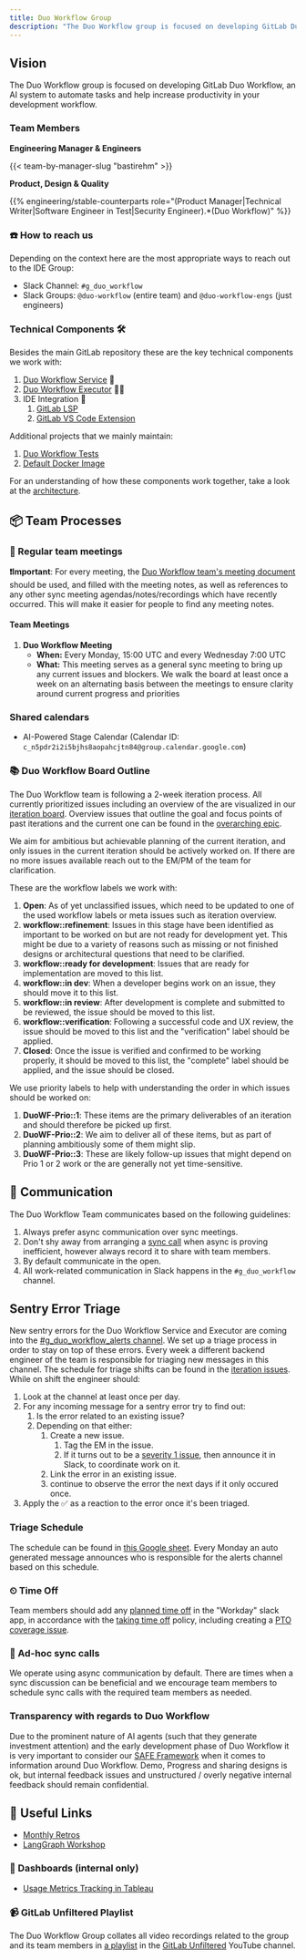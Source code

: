 ```yaml
---
title: Duo Workflow Group
description: "The Duo Workflow group is focused on developing GitLab Duo Workflow, an AI system to automate tasks and help increase productivity in your development workflow."
---
```


## Vision

The Duo Workflow group is focused on developing GitLab Duo Workflow, an AI system to automate tasks and help increase productivity in your development workflow.

### Team Members

**Engineering Manager & Engineers**

{{< team-by-manager-slug "bastirehm" >}}

**Product, Design & Quality**

{{% engineering/stable-counterparts role="(Product Manager|Technical Writer|Software Engineer in Test|Security Engineer).*(Duo Workflow)" %}}

### ☎️ How to reach us

Depending on the context here are the most appropriate ways to reach out to the IDE Group:

* Slack Channel: `#g_duo_workflow`
* Slack Groups: `@duo-workflow` (entire team) and `@duo-workflow-engs` (just engineers)

### Technical Components 🛠️

Besides the main GitLab repository these are the key technical components we work with:

1. [Duo Workflow Service](https://gitlab.com/gitlab-org/modelops/applied-ml/code-suggestions/ai-assist/-/tree/main/duo_workflow_service) 🐍
1. [Duo Workflow Executor](https://gitlab.com/gitlab-org/duo-workflow/duo-workflow-executor) 🏃‍♂️
1. IDE Integration 🧩
   1. [GitLab LSP](https://gitlab.com/gitlab-org/editor-extensions/gitlab-lsp)
   1. [GitLab VS Code Extension](https://gitlab.com/gitlab-org/gitlab-vscode-extension)

Additional projects that we mainly maintain:

1. [Duo Workflow Tests](https://gitlab.com/gitlab-org/duo-workflow/testing/duo-workflow-tests)
2. [Default Docker Image](https://gitlab.com/gitlab-org/duo-workflow/default-docker-image)

For an understanding of how these components work together, take a look at the [architecture](/handbook/engineering/architecture/design-documents/duo_workflow/).

## 📦 Team Processes

### 📆 Regular team meetings

**❗️Important**: For every meeting, the [Duo Workflow team's meeting document](https://docs.google.com/document/d/15N9G3UWoB_u8KOErdk_aGk5IdBoxEFBWMSgg9FvwVXo/edit?tab=t.0#heading=h.j3rcm4sf2nc9) should be used, and filled with the meeting notes, as well as references to any other sync meeting agendas/notes/recordings which have recently occurred. This will make it easier for people to find any meeting notes.

#### Team Meetings

1. **Duo Workflow Meeting**
   * **When:** Every Monday, 15:00 UTC and every Wednesday 7:00 UTC
   * **What:** This meeting serves as a general sync meeting to bring up any current issues and blockers. We walk the board at least once a week on an alternating basis between the meetings to ensure clarity around current progress and priorities

### Shared calendars

* AI-Powered Stage Calendar (Calendar ID: `c_n5pdr2i2i5bjhs8aopahcjtn84@group.calendar.google.com`)

### 📚 Duo Workflow Board Outline

The Duo Workflow team is following a 2-week iteration process. All currently prioritized issues including an overview of the are visualized in our [iteration board](https://gitlab.com/groups/gitlab-org/-/boards/7828018?milestone_title=Started&label_name[]=group%3A%3Aduo%20workflow). Overview issues that outline the goal and focus points of past iterations and the current one can be found in the [overarching epic](https://gitlab.com/groups/gitlab-org/-/epics/16048).

We aim for ambitious but achievable planning of the current iteration, and only issues in the current iteration should be actively worked on. If there are no more issues available reach out to the EM/PM of the team for clarification.

These are the workflow labels we work with:

1. **Open**: As of yet unclassified issues, which need to be updated to one of the used workflow labels or meta issues such as iteration overview.
1. **workflow::refinement**: Issues in this stage have been identified as important to be worked on but are not ready for development yet. This might be due to a variety of reasons such as missing or not finished designs or architectural questions that need to be clarified.
1. **workflow::ready for development**: Issues that are ready for implementation are moved to this list.
1. **workflow::in dev**: When a developer begins work on an issue, they should move it to this list.
1. **workflow::in review**: After development is complete and submitted to be reviewed, the issue should be moved to this list.
1. **workflow::verification**: Following a successful code and UX review, the issue should be moved to this list and the "verification" label should be applied.
1. **Closed**: Once the issue is verified and confirmed to be working properly, it should be moved to this list, the "complete" label should be applied, and the issue should be closed.

We use priority labels to help with understanding the order in which issues should be worked on:

1. **DuoWF-Prio::1**: These items are the primary deliverables of an iteration and should therefore be picked up first.
1. **DuoWF-Prio::2**: We aim to deliver all of these items, but as part of planning ambitiously some of them might slip.
1. **DuoWF-Prio::3**: These are likely follow-up issues that might depend on Prio 1 or 2 work or the are generally not yet time-sensitive.

## 👏 Communication

The Duo Workflow Team communicates based on the following guidelines:

1. Always prefer async communication over sync meetings.
1. Don't shy away from arranging a [sync call](#-ad-hoc-sync-calls) when async is proving inefficient, however always record it to share with team members.
1. By default communicate in the open.
1. All work-related communication in Slack happens in the `#g_duo_workflow` channel.

## Sentry Error Triage

New sentry errors for the Duo Workflow Service and Executor are coming into the [#g_duo_workflow_alerts channel](https://app.slack.com/client/E03N1RJJX7C/C07V276CFQX). We set up a triage process in order to stay on top of these errors.
Every week a different backend engineer of the team is responsible for triaging new messages in this channel.
The schedule for triage shifts can be found in the [iteration issues](https://gitlab.com/groups/gitlab-org/-/epics/16048).
While on shift the engineer should:

1. Look at the channel at least once per day.
1. For any incoming message for a sentry error try to find out:
   1. Is the error related to an existing issue?
   1. Depending on that either:
      1. Create a new issue.
         1. Tag the EM in the issue.
         1. If it turns out to be a [severity 1 issue](/handbook/engineering/infrastructure/engineering-productivity/issue-triage/#severity), then announce it in Slack, to coordinate work on it.
      1. Link the error in an existing issue.
      1. continue to observe the error the next days if it only occured once.
1. Apply the ✅ as a reaction to the error once it's been triaged.

### Triage Schedule

The schedule can be found in [this Google sheet](https://docs.google.com/spreadsheets/d/1zoZ3o-2xlq5Qlg-BUxt3hO8SRqZAFVTK3QO2BVBl0qY/edit?gid=0#gid=0). Every Monday an auto generated message announces who is responsible for the alerts channel based on this schedule.

### ⏲ Time Off

Team members should add any [planned time off](/handbook/people-group/paid-time-off/#paid-time-off) in the "Workday" slack app, in accordance with the [taking time off](/handbook/engineering/#taking-time-off) policy, including creating a [PTO coverage issue](https://gitlab.com/gitlab-com/engineering-division/pto-coverage/-/issues/new).

### 🤙 Ad-hoc sync calls

We operate using async communication by default. There are times when a sync discussion can be beneficial and we encourage team members to schedule sync calls with the required team members as needed.

### Transparency with regards to Duo Workflow

Due to the prominent nature of AI agents (such that they generate investment attention) and the early development phase of Duo Workflow it is very important to consider our [SAFE Framework](/handbook/legal/safe-framework/) when it comes to information around Duo Workflow.
Demo, Progress and sharing designs is ok, but internal feedback issues and unstructured / overly negative internal feedback should remain confidential.

## 🔗 Useful Links

* [Monthly Retros](https://gitlab.com/gl-retrospectives/data-science/ai-powered/duo-workflow)
* [LangGraph Workshop](https://gitlab.com/gitlab-org/duo-workflow/langgraph-workshop)

### 📝 Dashboards (internal only)

* [Usage Metrics Tracking in Tableau](https://10az.online.tableau.com/#/site/gitlab/views/DuoWorkflowMetricsTracking/DuoWorkflowMetricsTracking?:iid=1)

### 📹 GitLab Unfiltered Playlist

The Duo Workflow Group collates all video recordings related to the group and its team members in [a playlist](https://www.youtube.com/playlist?list=PL05JrBw4t0KoByUnA4Oq-AAins6hDFwyC) in the [GitLab Unfiltered](https://www.youtube.com/channel/UCMtZ0sc1HHNtGGWZFDRTh5A) YouTube channel.
